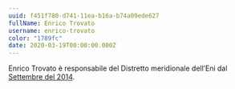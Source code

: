 ```yaml
---
uuid: f451f780-d741-11ea-b16a-b74a09ede627
fullName: Enrico Trovato
username: enrico-trovato
color: "1789fc"
date: 2020-03-19T00:00:00.000Z
---
```


Enrico Trovato è responsabile del Distretto meridionale dell’Eni dal [Settembre del 2014](https://www.linkedin.com/in/enrico-trovato-9746a668/).

